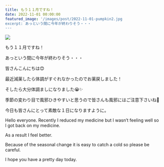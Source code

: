 ```yaml
---
title: もう１１月ですね！
date: 2022-11-01 00:00:00
featured_image: '/images/post/2022-11-01-pumpkin2.jpg
excerpt: あっという間に今年が終わりそう・・・
---
```


![](https://yutarochan.github.io/yurumina/images/post/2022-11-01-pumpkin2.jpg)

もう１１月ですね！

あっという間に今年が終わりそう・・・

皆さんこんにちは😊

最近減薬したら体調がすぐれなかったのでお薬戻しました！

そしたら大分体調ましになりました😭✨

季節の変わり目で風邪ひきやすいと思うので皆さんも風邪にはご注意下さいね🙇

今日も皆さんにとって素敵な１日になりますように。


Hello everyone.
Recently I reduced my medicine but I wasn’t feeling well so I got back on my medicine.

As a result I feel better.

Because of the seasonal change it is easy to catch a cold so please be careful.

I hope you have a pretty day today.
